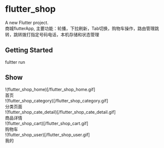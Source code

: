 # flutter_shop

A new Flutter project.   
商城flutterApp, 主要功能：轮播，下拉刷新，Tab切换，购物车操作，路由管理跳转，跳转拨打指定号码电话，本机存储和状态管理

## Getting Started

fultter run

## Show
!(flutter_shop_home)[/flutter_shop_home.gif]   
首页  
!(flutter_shop_category)[/flutter_shop_category.gif]   
分类页面   
!(flutter_shop_cate_detail)[/flutter_shop_cate_detail.gif]   
商品详情   
!(flutter_shop_cart)[/flutter_shop_cart.gif]   
购物车   
!(flutter_shop_user)[/flutter_shop_user.gif]   
我的   
